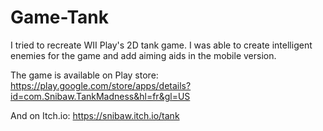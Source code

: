 # Game-Tank
I tried to recreate WII Play's 2D tank game. I was able to create intelligent enemies for the game and add aiming aids in the mobile version.

The game is available on Play store:
https://play.google.com/store/apps/details?id=com.Snibaw.TankMadness&hl=fr&gl=US

And on Itch.io:
https://snibaw.itch.io/tank
